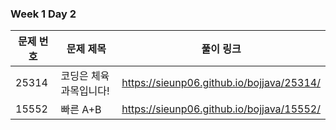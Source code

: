 ### Week 1 Day 2
|문제 번호|문제 제목|풀이 링크|
|--|--|--|
|25314|코딩은 체육과목입니다!|https://sieunp06.github.io/bojjava/25314/|
|15552|빠른 A+B|https://sieunp06.github.io/bojjava/15552/|